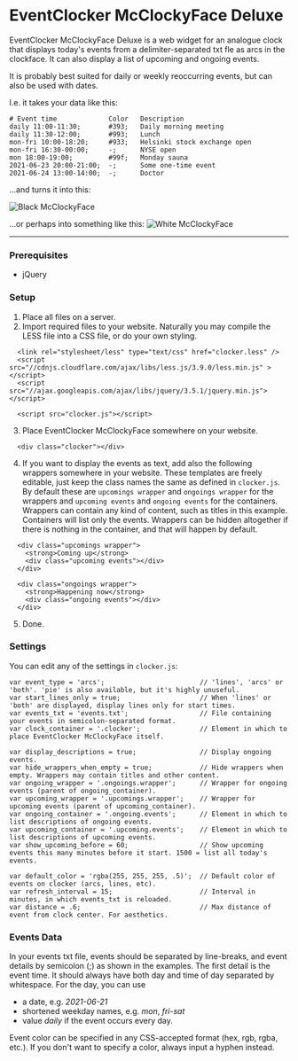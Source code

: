 # EventClocker McClockyFace Deluxe

EventClocker McClockyFace Deluxe is a web widget for an analogue clock that displays today's events from a delimiter-separated txt fle as arcs in the clockface. It can also display a list of upcoming and ongoing events.

It is probably best suited for daily or weekly reoccurring events, but can also be used with dates.

I.e. it takes your data like this:
```
# Event time             Color   Description
daily 11:00-11:30;       #393;   Daily morning meeting
daily 11:30-12:00;       #993;   Lunch
mon-fri 10:00-18:20;     #933;   Helsinki stock exchange open
mon-fri 16:30-00:00;     -;      NYSE open
mon 18:00-19:00;         #99f;   Monday sauna
2021-06-23 20:00-21:00;  -;      Some one-time event
2021-06-24 13:00-14:00;  -;      Doctor
``` 

...and turns it into this:

![Black McClockyFace](https://storage.googleapis.com/olaviinha/github/clocker/black.jpg)

...or perhaps into something like this:
![White McClockyFace](https://storage.googleapis.com/olaviinha/github/clocker/white.jpg)

---

### Prerequisites
- jQuery

### Setup

1. Place all files on a server.
2. Import required files to your website. Naturally you may compile the LESS file into a CSS file, or do your own styling.
```
  <link rel="stylesheet/less" type="text/css" href="clocker.less" />
  <script src="//cdnjs.cloudflare.com/ajax/libs/less.js/3.9.0/less.min.js" ></script>
  <script src="//ajax.googleapis.com/ajax/libs/jquery/3.5.1/jquery.min.js"></script>
```
```
  <script src="clocker.js"></script>
```

3. Place EventClocker McClockyFace somewhere on your website.
```
  <div class="clocker"></div>
``` 
4. If you want to display the events as text, add also the following wrappers somewhere in your website. These templates are freely editable, just keep the class names the same as defined in `clocker.js`. By default these are `upcomings wrapper` and `ongoings wrapper` for the wrappers and `upcoming events` and `ongoing events` for the containers. Wrappers can contain any kind of content, such as titles in this example. Containers will list only the events. Wrappers can be hidden altogether if there is nothing in the container, and that will happen by default.
```
  <div class="upcomings wrapper">
    <strong>Coming up</strong>
    <div class="upcoming events"></div>
  </div>

  <div class="ongoings wrapper">
    <strong>Happening now</strong>
    <div class="ongoing events"></div>
  </div>
```
5. Done.

### Settings

You can edit any of the settings in `clocker.js`:
```
var event_type = 'arcs';                        // 'lines', 'arcs' or 'both'. 'pie' is also available, but it's highly unuseful.
var start_lines_only = true;                    // When 'lines' or 'both' are displayed, display lines only for start times.
var events_txt = 'events.txt';                  // File containing your events in semicolon-separated format.
var clock_container = '.clocker';               // Element in which to place EventClocker McClockyFace itself.

var display_descriptions = true;                // Display ongoing events.
var hide_wrappers_when_empty = true;            // Hide wrappers when empty. Wrappers may contain titles and other content.
var ongoing_wrapper = '.ongoings.wrapper';      // Wrapper for ongoing events (parent of ongoing_container).
var upcoming_wrapper = '.upcomings.wrapper';    // Wrapper for upcoming events (parent of upcoming_container).
var ongoing_container = '.ongoing.events';      // Element in which to list descriptions of ongoing events.
var upcoming_container = '.upcoming.events';    // Element in which to list descriptions of upcoming events.
var show_upcoming_before = 60;                  // Show upcoming events this many minutes before it start. 1500 = list all today's events. 

var default_color = 'rgba(255, 255, 255, .5)';  // Default color of events on clocker (arcs, lines, etc).
var refresh_interval = 15;                      // Interval in minutes, in which events_txt is reloaded.
var distance = .6;                              // Max distance of event from clock center. For aesthetics.
``` 

### Events Data

In your events txt file, events should be separated by line-breaks, and event details by semicolon (;) as shown in the examples.
The first detail is the event time. It should always have both day and time of day separated by whitespace. For the day, you can use 
- a date, e.g. _2021-06-21_
- shortened weekday names, e.g. _mon_, _fri-sat_
- value _daily_ if the event occurs every day.

Event color can be specified in any CSS-accepted format (hex, rgb, rgba, etc.). If you don't want to specify a color, always input a hyphen instead.
